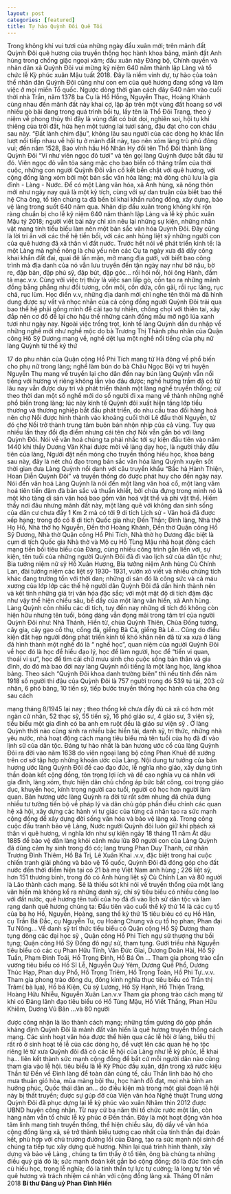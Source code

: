 ```yaml
---
layout: post
categories: [featured]
title: Tự hào Quỳnh Đôi Quê Tôi
---
```




Trong không khí vui tươi của những ngày đầu xuân mới; trên mãnh đất
Quỳnh Đôi quê hương của truyền thống học hành khoa bảng, mảnh đất Anh
hùng trong chống giặc ngoại xâm; đầu xuân này Đảng bộ, Chính quyền và nhân
dân xã Quỳnh Đôi vui mừng kỹ niệm 640 năm thành lập Làng và tổ chức lễ Kỳ
phúc xuân Mậu tuất 2018. Đây là niềm vinh dự, tự hào của toàn thể nhân dân
Quỳnh Đôi cũng như con em của quê hương đang sống và làm việc ở mọi miền
Tổ quốc.
Ngược dòng thời gian cách đây 640 năm vào cuối thời nhà Trần, năm
1378 ba Cụ là Hồ Hồng, Nguyễn Thạc, Hoàng Khánh cùng nhau đến mãnh đất
này khai cơ, lập ấp trên một vùng đất hoang sơ với nhiều gò bãi đang trong quá
trình bồi tụ, lấy tên là Thổ Đôi Trang, theo ý niệm về phong thủy thì đây là vùng
đất có bút dọi, nghiên soi, hội tụ khí thiêng của trời đất, hứa hẹn một tương lai
tươi sáng, đậu đạt cho con cháu sau này. “Đất lành chim đậu”, không lâu sau
người của các dòng họ khác lần lượt nối tiếp nhau về hội tụ ở mảnh đất này, tạo
nên xóm làng trù phú đông vui; đến năm 1528, Bao vĩnh hầu Hồ Nhân Hy
đổi tên Thổ Đôi thành làng Quỳnh Đôi “Ví như viên ngọc đỏ tươi” và tên gọi
làng Quỳnh được bắt đầu từ đó. Viên ngọc đỏ vẫn tỏa sáng mặc cho bao biến cố
thăng trầm của thời cuộc, những con người Quỳnh Đôi vẫn cố kết bền chặt với
quê hương, với cộng đồng làng xóm bởi một bản sắc văn hóa làng; mà dòng chủ
lưu là gia đình - Làng - Nước.
Để có một Làng văn hóa, xã Anh hùng, xã nông thôn mới như ngày nay
quả là một kỳ tích, cùng với sự dan truân của biết bao thế hệ Cha ông, tổ tiên
chúng ta đã bền bỉ khai khẩn ruông đồng, xây dựng, bảo vệ làng trong suốt 640
năm qua.
Nhân dịp đầu xuân trong không khí rộn ràng chuẩn bị cho lễ kỹ niệm 640
năm thành lập Làng và lễ kỳ phúc xuân Mậu tý 2018; người viết bài này chỉ xin
nêu lại những sự kiện, những nhân vật mang tính tiểu biểu làm nên một bản sắc
văn hóa Quỳnh Đôi. Đây cũng là lời tri ân với các thế hệ tiền bối, với các anh
hùng liệt sỹ những người con của quê hương đã xã thân vì đất nước.
Trước hết nói về phát triển kinh tế: là một Làng mà nghề nông là chủ yếu
nên các Cụ ta ngày xưa đã dầy công khai khẩn đất đai, quai đê lấn mặn, mở
mang địa gưới, với biết bao công trình mà địa danh của nó vẫn lưu truyền đến
tận ngày nay như bờ nậu, bờ re, đập bản, đập phú sỹ, đập bút, đập góc… rồi hói
nồi, hói ông Hành, đầm tả mạc.v.v. Cùng với việc trị thủy là việc san lấp gò, cồn
tạo ra những mãnh đồng bằng phẳng như đồi tương, cồn môi, cồn dứa, cồn gãi,
rồi rục lăng, rục chả, rục lùm. Học điền v.v, những địa danh mới chỉ nghe tên
thôi mà đã hình dung được sự vất vả nhọc nhằn của cả cộng đồng người Quỳnh
Đôi trải qua bao thế hệ phải gồng mình để cải tạo tự nhiên, chống chọi với thiên
tai, xây đắp nên cơ đồ để lại cho hậu thế những cánh đồng mầu mỡ ngô lúa xanh
tươi như ngày nay.
Ngoài việc trồng trọt, kinh tế làng Quỳnh dần du nhập về những nghề mới
như nghề mộc do bà Trương Thị Thành phu nhân của Quận công Hồ Sỹ Dương
mang về, nghề dệt lụa một nghề nổi tiếng của phụ nữ làng Quỳnh từ thế kỷ thứ

17 do phu nhân của Quận công Hồ Phi Tích mang từ Hà đông về phổ biến cho
phụ nữ trong làng; nghề làm bún do bà Châu Ngọc Bội vợ tri huyện Nguyễn Thụ
mang về truyền lại cho dân đến nay bún làng Quỳnh vẫn nổi tiếng với hương vị
riêng không lẫn vào đâu được; nghề hương trầm đã có từ lâu nay vẫn được duy
trì và phát triển thành một làng nghề truyền thống; cứ theo thời dan một số nghề
mới do số người đi xa mang về thành những nghề phổ biến trong làng; lúc này
kinh tế Quỳnh đôi xuất hiện tầng lớp tiểu thương và thương nghiệp bắt đầu phát
triển, do nhu cầu trao đổi hàng hoá nên chợ Nồi được hình thành vào khoảng
cuối thời Lê đầu thời Nguyễn, từ đó chợ Nồi trở thành trung tâm buôn bán nhộn
nhịp của cả vùng. Tuy qua nhiều lần thay đổi địa điểm nhưng cái tên chợ Nồi
vẫn gắn bó với làng Quỳnh Đôi.
Nói về văn hoá chúng ta phải nhắc tới sự kiện đầu tiên vào năm 1440 khi
thầy Dương Văn Khai được mời về làng dạy học, là người thầy đầu tiên của
làng, Người đặt nền móng cho truyền thống hiếu học, khoa bảng sau này, đây là
nét chủ đạo trong bản sắc văn hóa làng Quỳnh xuyên sốt thời gian đưa Làng
Quỳnh nổi danh với câu truyền khẩu “Bắc hà Hành Thiện, Hoan Diễn Quỳnh
Đôi” và truyền thống đó được phát huy cho đến ngày nay. Nói đến văn hoá Làng
Quỳnh là nói đến một làng văn hoá cổ, một làng văm hoá tiên tiến đậm đà bản
sắc và thuần khiết, bởi chứa đựng trong mình nó là một kho tàng di sản văn hoá
bao gồm văn hoá vật thể và phi vật thể. Hiếm thấy nơi đâu nhưng mãnh đất này,
một làng quê với không dan sinh sống của dân cư chưa đầy 1 Km 2 mà có tới 9 di
tích Lịch sử - Văn hoá đã được xếp hạng; trong đó có 8 di tích Quốc gia như;
Đền Thần; Đình làng, Nhà thờ Họ Hồ, Nhà thờ họ Nguyễn, Đền thờ Hoàng
Khánh, Đền thờ Quận công Hồ Sỹ Dương, Nhà thờ Quận công Hồ Phi Tích,
Nhà thờ họ Dương đặc biệt là cụm di tích Quốc gia Nhà thờ và Mộ cụ Hồ Tùng
Mậu nhà hoạt động cách mạng tiền bối tiêu biểu của Đảng, cùng nhiều công
trình gắn liền với, sự kiện, tên tuổi của những người Quỳnh Đôi đã đi vào lịch
sữ của dân tộc như; Bia tưởng niệm nữ sỹ Hồ Xuân Hương, Bia tưởng niệm Anh
hùng Cù Chính Lan, đài tưởng niệm các liệt sỹ 1930- 1931, vườn xô viết và
nhiều chứng tích khác đang trường tồn với thời dan; những di sản đó là công
sức và cả máu xương của lớp lớp các thế hệ người dân Quỳnh Đôi đã dần hình
thành nên và kết tinh những giá trị văn hóa đặc sắc; với một mật độ di tích đậm
đặc như vậy thể hiện chiều sâu, bề dầy của một làng văn hiến, xã Anh hùng.
Làng Quỳnh còn nhiều các di tích, tuy đến nay những di tích đó không
còn hiện hữu nhưng tên tuổi, bóng dáng vẫn đọng mãi trong tâm trí của người
Quỳnh Đôi như: Nhà Thánh, Hiền từ, chùa Quỳnh Thiên, Chùa Đồng tương, cây
gia, cây gạo cổ thụ, cống đá, giếng Bà Cả, giếng Bà Lê…
Cũng do điều kiện đất hẹp người đông phát triển kinh tế khó khăn nên đã
từ xa xưa ở làng đã hình thành một nghề đó là “ nghề học”, quan niệm của người
Quỳnh Đôi về học đó là học để hiểu đạo lý, học để làm người, học để “tiến vi
quan, thoái vi sư”, học để tìm cái chữ mưu sinh cho cuộc sống bản thân và gia
đình, do đó mà bao đời nay làng Quỳnh nổi tiếng là một làng học, làng khoa
bảng. Theo sách “Quỳnh Đôi khoa danh trường biên” thì nếu tính đến năm 1918
số người thi đậu của Quỳnh Đôi là 757 người trong đó 539 tú tài, 203 cử nhân, 6
phó bảng, 10 tiến sỹ, tiếp bước truyền thống học hành của cha ông sau cách

mạng tháng 8/1945 lại nay ; theo thống kê chưa đầy đủ cả xã có hơn một ngàn
cử nhân, 52 thạc sỹ, 55 tiến sỹ, 16 phó giáo sư, 4 giáo sư, 3 viện sỹ, tiểu biểu
một gia đình có ba anh em ruột đều là giáo sư viện sỹ .
Ở làng Quỳnh thời nào cũng sinh ra nhiều bậc hiền tài, danh sỹ, trí thức,
những nhà yêu nước, nhà hoạt động cách mạng tiêu biểu mà tên tuổi của họ đã
đi vào lịnh sữ của dân tộc.
Đáng tự hào nhất là bản hương ước cổ của làng Quỳnh Đôi ra đời vào
năm 1638 do viên ngoại lang bộ công Phan Khuê đề xướng trên cơ sở tập hợp
những khoán ước của Làng. Nội dung tư tưởng của bản hương ước làng Quỳnh
Đôi đề cao đạo đức, lễ nghĩa nho giáo, xây dựng tinh thần đoàn kết cộng đồng,
tôn trọng lợi ích và đề cao nghĩa vụ cá nhân với gia đình, làng xóm, thực hiện
dân chủ chống áp bức bất công, coi trọng giáo dục, khuyến học, kính trọng
người cao tuổi, người có học hơn người làm quan. Bản hương ước làng Quỳnh
ra đời từ rất sớm nhưng đã chứa đựng nhiều tư tưởng tiến bộ về pháp lý và dân
chủ góp phần điều chỉnh các quan hệ xã hội, xây dựng các hành vi tự giác của
từng cá nhân tạo ra sức mạnh cộng đồng để xây dựng đời sống văn hóa và bảo
vệ làng xã.
Trong công cuộc đấu tranh bảo vệ Làng, Nước người Quỳnh đôi luôn giữ
khí phách xã thân vì quê hương, vì nghĩa lớn như sự kiện ngày 18 tháng 11 năm
Ất dậu 1885 để bảo vệ dân làng khỏi cảnh máu lữa 80 người con của Làng
Quỳnh đã dũng cảm hy sinh trong đó có; lang trung Phan Duy Thanh, cử nhân
Trương Đình Thiêm, Hồ Bá Trị, Lê Xuân Khai .v.v, đặc biệt trong hai cuộc
chiến tranh giải phóng và bảo vệ Tổ quốc, Quỳnh Đôi đã đóng góp cho đất
nước đến thời điểm hiện tại có 21 bà mẹ Việt Nam anh hùng ; 226 liệt sỹ, hơn
151 thương binh, trong đó có Anh hùng liệt sỹ Cù Chính Lan và 80 người là Lão
thành cách mạng.
Sẻ là thiếu sót khi nói về truyền thống của một làng văn hiến mà không
kể ra những danh sỹ, chí sỹ tiêu biểu có nhiều công lao với đất nước, quê hương
tên tuổi của họ đã đi vào lịch sử dân tộc và làm rạng danh quê hương chúng ta:
Đầu tiên vào cuối thế kỹ thứ 14 là các cụ tổ của ba họ Hồ, Nguyễn, Hoàng, sang
thế kỷ thứ 15 tiêu biẻu có cụ Hồ Hân, cụ Trần Bá Đắc, cụ Nguyễn Tu, cụ
Hoàng Chung và cụ tổ họ phan; Phan đại Tư Nông…
Về danh sỹ trí thức tiểu biểu có Quận cộng Hồ Sỹ Dương tham tụng đông
các đại học sỹ , Quận công Hồ Phi Tích ngự sữ thượng thư bồi tụng; Quận công
Hồ Sỹ Đống đô ngự sử, tham tụng.
Gưới triều nhà Nguyễn tiêu biểu có các cụ Phan Hữu Tính, Văn Đức Giai,
Dương Doãn Hài, Hồ Sỹ Tuần, Phạm Đình Toái, Hồ Trọng Định, Hồ Bá Ôn …
Tham gia phong trào cần vương tiêu biểu có Hồ Sĩ Lễ, Nguyễn Quý Yêm,
Dương Quế Phổ, Dương Thúc Hạp, Phan duy Phổ, Hồ Trọng Triêm, Hồ Trọng
Toàn, Hồ Phi Tự..v.v.
Tham gia phong trào đông du, đông kinh nghĩa thục tiêu biểu có Trần thị
Trâm( bà lụa), Hồ bá Kiện, Cù sỹ Lương, Hồ Sỹ Hạnh, Hồ Thiện Trang, Hoàng
Hữu Nhiễu, Nguyễn Xuân Lan.v.v
Tham gia phong trào cách mạng từ khi có Đảng lãnh đạo tiêu biểu có Hồ
Tùng Mậu, Hồ Viết Thắng, Phan Hữu Khiêm, Dương Vũ Bản …và 80 người

được công nhận là lão thành cách mạng; những tấm gương đó góp phần khảng
định Quỳnh Đôi là mảnh đất văn hiến là quê hương truyền thống cách mạng.
Các sinh hoạt văn hóa được thể hiện qua các lễ hội ở làng, biểu thị rất rõ ở
sinh hoạt tế lễ của các dòng họ, để vượt lên các quan hệ họ tộc riêng lẻ từ xưa
Quỳnh đôi đã có các lễ hội của Làng như lễ kỳ phúc, lễ khai hạ… liên kết thành
sức mạnh cộng đồng để bất cứ mỗi người dân nào cũng tham gia vào lễ hội. tiêu
biểu là lễ Kỳ Phúc đầu xuân, dân trong xã rước kiệu Thần từ Đền về Đình làng
để toàn dân cúng tế, cầu Thần linh bảo hộ cho mưa thuận gió hòa, mùa màng
bội thu, học hành đỗ đạt, mọi nhà binh an hưởng phúc, Quốc thái dân an… do
điều kiện mà trong một giai đoạn lễ hội này bị thất truyền; được sự gúp đỡ của
Viện văn hóa Nghệ thuật Trung ương Quỳnh Đôi đã phục dựng lại lễ kỳ phúc
vào xuân Nhâm thìn 2012 được UBND huyện công nhận. Từ nay cứ ba năm thì
tổ chức rước một lần, còn hàng năm vẫn tổ chức lễ kỳ phúc ở Đền thần. Đây là
một hoạt động văn hóa tâm linh mang tính truyền thống, thể hiện chiều sâu, độ
dầy về văn hóa cộng đồng làng xã, sẻ trở thành biểu tượng cao nhất của tinh
thần đại đoàn kết, phù hợp với chủ trương đường lối của Đảng, tạo ra sức mạnh
nội sinh để chúng ta tiếp tục xây dựng quê hương.
Nhìn lại quá trình hình thành, xây dựng và bảo vệ Làng , chúng ta tìm thấy
ở tổ tiên, ông bà chúng ta những điều quý giá đó là; sức mạnh đoàn kết gắn bó
cộng đồng; đó là đức tình cần cù hiếu học, trọng lễ nghĩa; đó là tinh thần tự lực
tự cường; là lòng tự tôn về quê hương và trách nhiệm cá nhân với cộng đồng
làng xã.
Tháng 01 năm 2018
**Bí thư Đảng uỷ Phan Đình Hiền**
